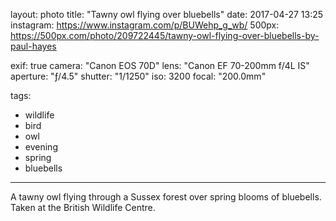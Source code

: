 layout: photo
title: "Tawny owl flying over bluebells"
date: 2017-04-27 13:25
instagram: https://www.instagram.com/p/BUWehp_g_wb/
500px: https://500px.com/photo/209722445/tawny-owl-flying-over-bluebells-by-paul-hayes

exif: true
camera: "Canon EOS 70D"
lens: "Canon EF 70-200mm f/4L IS"
aperture: "ƒ/4.5"
shutter: "1/1250"
iso: 3200
focal: "200.0mm"

tags:
  - wildlife
  - bird
  - owl
  - evening
  - spring
  - bluebells
---

A tawny owl flying through a Sussex forest over spring blooms of bluebells. Taken at the British Wildlife Centre.
